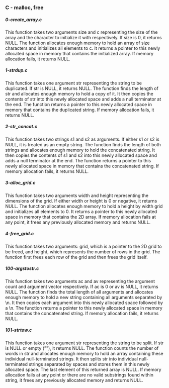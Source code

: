 ### C - malloc, free

##### 0-create_array.c
This function takes two arguments size and c representing the size of the array and the character to initialize it with respectively. If size is 0, it returns NULL. The function allocates enough memory to hold an array of size characters and initializes all elements to c. It returns a pointer to this newly allocated space in memory that contains the initialized array. If memory allocation fails, it returns NULL.

##### 1-strdup.c
This function takes one argument str representing the string to be duplicated. If str is NULL, it returns NULL. The function finds the length of str and allocates enough memory to hold a copy of it. It then copies the contents of str into this newly allocated space and adds a null terminator at the end. The function returns a pointer to this newly allocated space in memory that contains the duplicated string. If memory allocation fails, it returns NULL.

##### 2-str_concat.c
This function takes two strings s1 and s2 as arguments. If either s1 or s2 is NULL, it is treated as an empty string. The function finds the length of both strings and allocates enough memory to hold the concatenated string. It then copies the contents of s1 and s2 into this newly allocated space and adds a null terminator at the end. The function returns a pointer to this newly allocated space in memory that contains the concatenated string. If memory allocation fails, it returns NULL.

##### 3-alloc_grid.c
This function takes two arguments width and height representing the dimensions of the grid. If either width or height is 0 or negative, it returns NULL. The function allocates enough memory to hold a height by width grid and initializes all elements to 0. It returns a pointer to this newly allocated space in memory that contains the 2D array. If memory allocation fails at any point, it frees any previously allocated memory and returns NULL.

##### 4-free_grid.c
This function takes two arguments: grid, which is a pointer to the 2D grid to be freed, and height, which represents the number of rows in the grid. The function first frees each row of the grid and then frees the grid itself.

##### 100-argstostr.c
This function takes two arguments ac and av representing the argument count and argument vector respectively. If ac is 0 or av is NULL, it returns NULL. The function finds the total length of all arguments and allocates enough memory to hold a new string containing all arguments separated by \n. It then copies each argument into this newly allocated space followed by a \n. The function returns a pointer to this newly allocated space in memory that contains the concatenated string. If memory allocation fails, it returns NULL.

##### 101-strtow.c
This function takes one argument str representing the string to be split. If str is NULL or empty (""), it returns NULL. The function counts the number of words in str and allocates enough memory to hold an array containing these individual null-terminated strings. It then splits str into individual null-terminated strings separated by spaces and stores them in this newly allocated space. The last element of this returned array is NULL. If memory allocation fails at any point or there are no valid substrings found within string, it frees any previously allocated memory and returns NULL.
